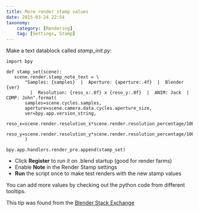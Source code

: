 ```yaml
---
title: More render stamp values
date: 2015-03-24 22:54
taxonomy:
    category: [Rendering]
    tag: [Settings, Stamp]
---
```

Make a text datablock called *stamp_init.py*:

    import bpy

    def stamp_set(scene):
       scene.render.stamp_note_text = \
           "Samples: {samples}  |  Aperture: {aperture:.4f}  |  Blender {ver}
             |  Resolution: {reso_x:.0f} x {reso_y:.0f}  |  ANIM: Jack  |  COMP: John".format(
           samples=scene.cycles.samples,
           aperture=scene.camera.data.cycles.aperture_size,
           ver=bpy.app.version_string,
           reso_x=scene.render.resolution_x*scene.render.resolution_percentage/100,
           reso_y=scene.render.resolution_y*scene.render.resolution_percentage/100,
           )

    bpy.app.handlers.render_pre.append(stamp_set)

- Click **Register** to run it on .blend startup (good for render farms)
- Enable **Note** in the Render Stamp settings
- **Run** the script once to make test renders with the new stamp values

You can add more values by checking out the python code from different tooltips.

This tip was found from the [Blender Stack Exchange](http://blender.stackexchange.com/questions/26643/how-to-show-render-stamp-for-arbitrary-values/26644#26644)
